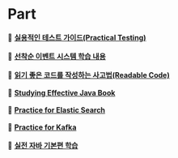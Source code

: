 # Part

📔  **[실용적인 테스트 가이드(Practical Testing)]( https://github.com/pnci1029/mypro/tree/master/practicalTest)**
<br /><br />
📔  **[선착순 이벤트 시스템 학습 내용]( https://github.com/pnci1029/mypro/tree/master/coupon-system)**
<br /><br />
📔  **[읽기 좋은 코드를 작성하는 사고법(Readable Code)]( https://github.com/pnci1029/mypro/tree/master/readable-code)**
<br /><br />
📔  **[Studying Effective Java Book]( https://github.com/pnci1029/mypro/tree/master/bookPrac)**
<br /><br />
📔  **[Practice for Elastic Search]( https://github.com/pnci1029/mypro/tree/master/elasticSearchPrac)**
<br /><br />
📔  **[Practice for Kafka]( https://github.com/pnci1029/mypro/tree/master/kafkaPrac)**
<br /><br />
📔  **[실전 자바 기본편 학습]( https://github.com/pnci1029/mypro/tree/master/java_basic)**
<br /><br />
